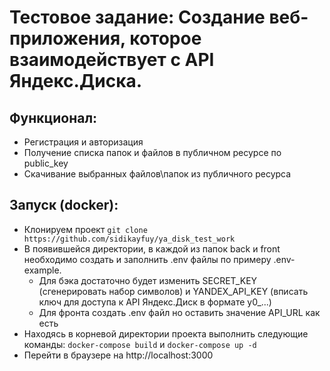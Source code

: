 # Тестовое задание: Создание веб-приложения, которое взаимодействует с API Яндекс.Диска.

## Функционал:
- Регистрация и авторизация
- Получение списка папок и файлов в публичном ресурсе по public_key
- Скачивание выбранных файлов\папок из публичного ресурса

## Запуск (docker):
- Клонируем проект
```git clone https://github.com/sidikayfuy/ya_disk_test_work```
- В появившейся директории, в каждой из папок back и front необходимо создать и заполнить .env файлы по примеру .env-example.
  - Для бэка достаточно будет изменить SECRET_KEY (сгенерировать набор символов) и YANDEX_API_KEY (вписать ключ для доступа к API Яндекс.Диск в формате y0_...)
  - Для фронта создать .env файл но оставить значение API_URL как есть
- Находясь в корневой директории проекта выполнить следующие команды:
```docker-compose build``` и
```docker-compose up -d```
- Перейти в браузере на http://localhost:3000
